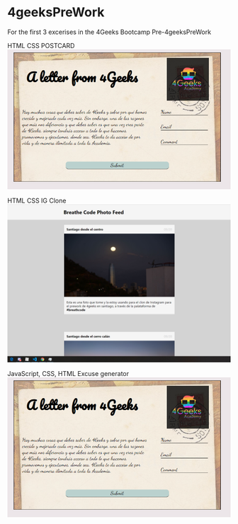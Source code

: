 # 4geeksPreWork
For the first 3 excerises in the 4Geeks Bootcamp Pre-4geeksPreWork

HTML CSS POSTCARD
![Screenshot](./Screenshot_letter.png)

HTML CSS IG Clone
![Screenshot](./Screenshot_ig.png)

JavaScript, CSS, HTML Excuse generator
![Screenshot](./Screenshot_letter.png)
